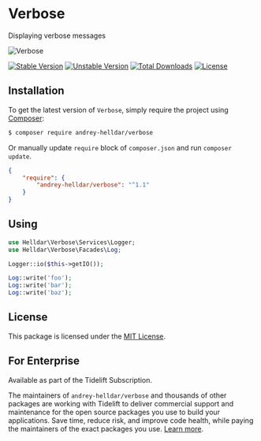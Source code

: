 # Verbose

Displaying verbose messages

<img src="https://preview.dragon-code.pro/TheDragonCode/verbose.svg?brand=php" alt="Verbose"/>

[![Stable Version][badge_stable]][link_packagist]
[![Unstable Version][badge_unstable]][link_packagist]
[![Total Downloads][badge_downloads]][link_packagist]
[![License][badge_license]][link_license]

## Installation

To get the latest version of `Verbose`, simply require the project using [Composer](https://getcomposer.org):

```bash
$ composer require andrey-helldar/verbose
```

Or manually update `require` block of `composer.json` and run `composer update`.

```json
{
    "require": {
        "andrey-helldar/verbose": "^1.1"
    }
}
```

## Using

```php
use Helldar\Verbose\Services\Logger;
use Helldar\Verbose\Facades\Log;

Logger::io($this->getIO());

Log::write('foo');
Log::write('bar');
Log::write('baz');
```

## License

This package is licensed under the [MIT License](LICENSE).


## For Enterprise

Available as part of the Tidelift Subscription.

The maintainers of `andrey-helldar/verbose` and thousands of other packages are working with Tidelift to deliver commercial support and maintenance for the open source packages you use to build your applications. Save time, reduce risk, and improve code health, while paying the maintainers of the exact packages you use. [Learn more](https://tidelift.com/subscription/pkg/packagist-andrey-helldar-verbose?utm_source=packagist-andrey-helldar-verbose&utm_medium=referral&utm_campaign=enterprise&utm_term=repo).

[badge_downloads]:      https://img.shields.io/packagist/dt/andrey-helldar/verbose.svg?style=flat-square

[badge_license]:        https://img.shields.io/packagist/l/andrey-helldar/verbose.svg?style=flat-square

[badge_stable]:         https://img.shields.io/github/v/release/andrey-helldar/verbose?label=stable&style=flat-square

[badge_unstable]:       https://img.shields.io/badge/unstable-dev--main-orange?style=flat-square

[link_license]:         LICENSE

[link_packagist]:       https://packagist.org/packages/andrey-helldar/verbose
